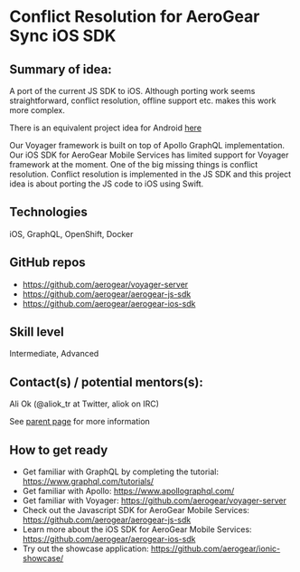 # Conflict Resolution for AeroGear Sync iOS SDK

## Summary of idea:

A port of the current JS SDK to iOS. Although porting work seems straightforward, conflict resolution, offline support etc. 
makes this work more complex.

There is an equivalent project idea for Android [here](./conflict-resolution-android-sdk.md)

Our Voyager framework is built on top of Apollo GraphQL implementation.
Our iOS SDK for AeroGear Mobile Services has limited support for Voyager framework at the moment.
One of the big missing things is conflict resolution. Conflict resolution is implemented in the JS SDK 
and this project idea is about porting the JS code to iOS using Swift.

## Technologies

iOS, GraphQL, OpenShift, Docker

## GitHub repos

* https://github.com/aerogear/voyager-server
* https://github.com/aerogear/aerogear-js-sdk
* https://github.com/aerogear/aerogear-ios-sdk

## Skill level

Intermediate, Advanced

## Contact(s) / potential mentors(s): 

Ali Ok (@aliok_tr at Twitter, aliok on IRC)

See [parent page](../README.md) for more information

## How to get ready

* Get familiar with GraphQL by completing the tutorial: https://www.graphql.com/tutorials/
* Get familiar with Apollo: https://www.apollographql.com/
* Get familiar with Voyager: https://github.com/aerogear/voyager-server
* Check out the Javascript SDK for AeroGear Mobile Services: https://github.com/aerogear/aerogear-js-sdk
* Learn more about the iOS SDK for AeroGear Mobile Services: https://github.com/aerogear/aerogear-ios-sdk
* Try out the showcase application: https://github.com/aerogear/ionic-showcase/  